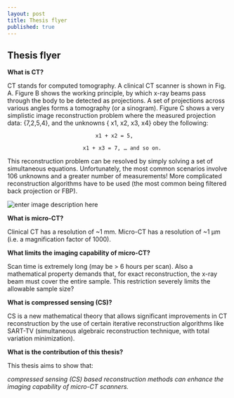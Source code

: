```yaml
---
layout: post
title: Thesis flyer
published: true
---
```


## Thesis flyer

**What is CT?**

CT stands for computed tomography. A clinical CT scanner is shown in Fig. A. Figure B shows the working principle, by which x-ray beams pass through the body to be detected as projections. A set of projections across various angles forms a tomography (or a sinogram). Figure C shows a very simplistic image reconstruction problem where the measured projection data: {7,2,5,4}, and the unknowns { x1, x2, x3, x4} obey the following:

								x1 + x2 = 5,

							x1 + x3 = 7, … and so on.

This reconstruction problem can be resolved by simply solving a set of simultaneous equations. Unfortunately, the most common scenarios involve 106 unknowns and a greater number of measurements! More complicated reconstruction algorithms have to be used (the most common being filtered back projection or FBP).

![enter image description here](https://github.com/ksens/ksens.github.io/blob/master/img/reconExpln1-1024x624.jpg?raw=true)

**What is micro-CT?**

Clinical CT has a resolution of ~1 mm. Micro-CT has a resolution of ~1 µm (i.e. a magnification factor of 1000).

**What limits the imaging capability of micro-CT?**

Scan time is extremely long (may be > 6 hours per scan). Also a mathematical property demands that, for exact reconstruction, the x-ray beam must cover the entire sample. This restriction severely limits the allowable sample size?

**What is compressed sensing (CS)?**

CS is a new mathematical theory that allows significant improvements in CT reconstruction by the use of certain iterative reconstruction algorithms like SART-TV (simultaneous algebraic reconstruction technique, with total variation minimization).

**What is the contribution of this thesis?**

This thesis aims to show that:

_compressed sensing (CS) based reconstruction methods can enhance the imaging capability of micro-CT scanners._
